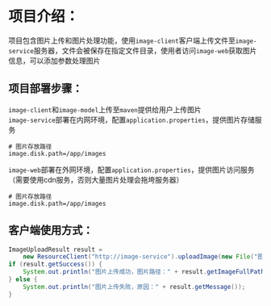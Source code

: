 项目介绍：
=============

项目包含图片上传和图片处理功能，使用`image-client`客户端上传文件至`image-service`服务器，文件会被保存在指定文件目录，使用者访问`image-web`获取图片信息，可以添加参数处理图片

项目部署步骤：
-------------
`image-client`和`image-model`上传至`maven`提供给用户上传图片<br>
`image-service`部署在内网环境，配置`application.properties`，提供图片存储服务<br>
```properties
# 图片存放路径
image.disk.path=/app/images
```

`image-web`部署在外网环境，配置`application.properties`，提供图片访问服务（需要使用cdn服务，否则大量图片处理会拖垮服务器）
```properties
# 图片存放路径
image.disk.path=/app/images
```

客户端使用方式：
--------------

```java
ImageUploadResult result =
    new ResourceClient("http://image-service").uploadImage(new File("图片.jpg"), "2017-07-19/图片.jpg");
if (result.getSuccess()) {
    System.out.println("图片上传成功，图片路径：" + result.getImageFullPath());
} else {
    System.out.println("图片上传失败，原因：" + result.getMessage());
}
```